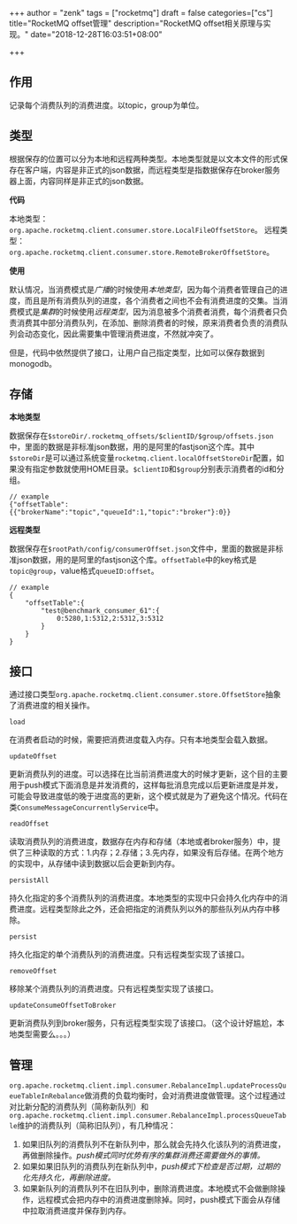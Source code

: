 +++
author = "zenk"
tags = ["rocketmq"]
draft = false
categories=["cs"]
title="RocketMQ offset管理"
description="RocketMQ offset相关原理与实现。"
date="2018-12-28T16:03:51+08:00"

+++

## 作用

记录每个消费队列的消费进度。以topic，group为单位。

## 类型

根据保存的位置可以分为本地和远程两种类型。本地类型就是以文本文件的形式保存在客户端，内容是非正式的json数据，而远程类型是指数据保存在broker服务器上面，内容同样是非正式的json数据。

**代码**

本地类型：`org.apache.rocketmq.client.consumer.store.LocalFileOffsetStore`。
远程类型：`org.apache.rocketmq.client.consumer.store.RemoteBrokerOffsetStore`。

**使用**

默认情况，当消费模式是*广播*的时候使用*本地类型*，因为每个消费者管理自己的进度，而且是所有消费队列的进度，各个消费者之间也不会有消费进度的交集。当消费模式是*集群*的时候使用*远程类型*，因为消息被多个消费者消费，每个消费者只负责消费其中部分消费队列，在添加、删除消费者的时候，原来消费者负责的消费队列会动态变化，因此需要集中管理消费进度，不然就冲突了。

但是，代码中依然提供了接口，让用户自己指定类型，比如可以保存数据到monogodb。

## 存储

**本地类型**

数据保存在`$storeDir/.rocketmq_offsets/$clientID/$group/offsets.json`中，里面的数据是非标准json数据，用的是阿里的fastjson这个库。其中`$storeDir`是可以通过系统变量`rocketmq.client.localOffsetStoreDir`配置，如果没有指定参数就使用HOME目录。`$clientID`和`$group`分别表示消费者的id和分组。

```
// example
{"offsetTable":{{"brokerName":"topic","queueId":1,"topic":"broker"}:0}}
```

**远程类型**

数据保存在`$rootPath/config/consumerOffset.json`文件中，里面的数据是非标准json数据，用的是阿里的fastjson这个库。`offsetTable`中的key格式是`topic@group`，value格式`queueID:offset`。

```
// example
{
    "offsetTable":{
        "test@benchmark_consumer_61":{
            0:5280,1:5312,2:5312,3:5312
        }
    }
}
```

## 接口

通过接口类型`org.apache.rocketmq.client.consumer.store.OffsetStore`抽象了消费进度的相关操作。

`load`

在消费者启动的时候，需要把消费进度载入内存。只有本地类型会载入数据。

`updateOffset`

更新消费队列的进度。可以选择在比当前消费进度大的时候才更新，这个目的主要用于push模式下面消息是并发消费的，这样每批消息完成以后更新进度是并发，可能会导致进度低的晚于进度高的更新，这个模式就是为了避免这个情况。代码在类`ConsumeMessageConcurrentlyService`中。

`readOffset`

读取消费队列的消费进度，数据存在内存和存储（本地或者broker服务）中，提供了三种读取的方式：1.内存；2.存储；3.先内存，如果没有后存储。在两个地方的实现中，从存储中读到数据以后会更新到内存。

`persistAll`

持久化指定的多个消费队列的消费进度。本地类型的实现中只会持久化内存中的消费进度。远程类型除此之外，还会把指定的消费队列以外的那些队列从内存中移除。

`persist`

持久化指定的单个消费队列的消费进度。只有远程类型实现了该接口。

`removeOffset`

移除某个消费队列的消费进度。只有远程类型实现了该接口。

`updateConsumeOffsetToBroker`

更新消费队列到broker服务，只有远程类型实现了该接口。（这个设计好尴尬，本地类型需要么。。。）

## 管理

`org.apache.rocketmq.client.impl.consumer.RebalanceImpl.updateProcessQueueTableInRebalance`做消费的负载均衡时，会对消费进度做管理。这个过程通过对比新分配的消费队列（简称新队列）和`org.apache.rocketmq.client.impl.consumer.RebalanceImpl.processQueueTable`维护的消费队列（简称旧队列），有几种情况：

1. 如果旧队列的消费队列不在新队列中，那么就会先持久化该队列的消费进度，再做删除操作。*push模式同时优势有序的集群消费还需要做外的事情。*
2. 如果如果旧队列的消费队列在新队列中，*push模式下检查是否过期，过期的化先持久化，再删除进度。*
3. 如果新队列的消费队列不在旧队列中，删除消费进度。本地模式不会做删除操作，远程模式会把内存中的消费进度删除掉。同时，push模式下面会从存储中拉取消费进度并保存到内存。